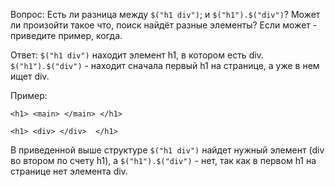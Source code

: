 Вопрос: Есть ли разница между `$("h1 div")`; и `$("h1").$("div")`?
Может ли произойти такое что, поиск найдёт разные элементы?
Если может - приведите пример, когда.

Ответ:
`$("h1 div")` находит элемент h1, в котором есть div.
`$("h1").$("div")` - находит сначала первый h1 на странице, а уже в нем ищет div.

Пример:

`<h1> <main> </main> </h1>`

`<h1> <div> </div>  </h1>`

В приведенной выше структуре `$("h1 div")` найдет нужный элемент 
(div во втором по счету h1), а `$("h1").$("div")` - нет, так как 
в первом h1 на странице нет элемента div.